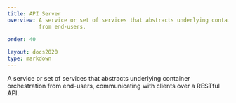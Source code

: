 ```yaml
---
title: API Server
overview: A service or set of services that abstracts underlying container orchestration
          from end-users.
              
order: 40

layout: docs2020
type: markdown
---
```


A service or set of services that abstracts underlying container orchestration
from end-users, communicating with clients over a RESTful API.
